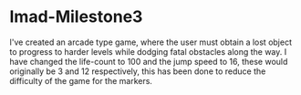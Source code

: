# Imad-Milestone3
I've created an arcade type game, where the user must obtain a lost object to progress to harder levels while dodging fatal obstacles along the way. I have changed the life-count to 100 and the jump speed to 16, these would originally be 3 and 12 respectively, this has been done to reduce the difficulty of the game for the markers. 
